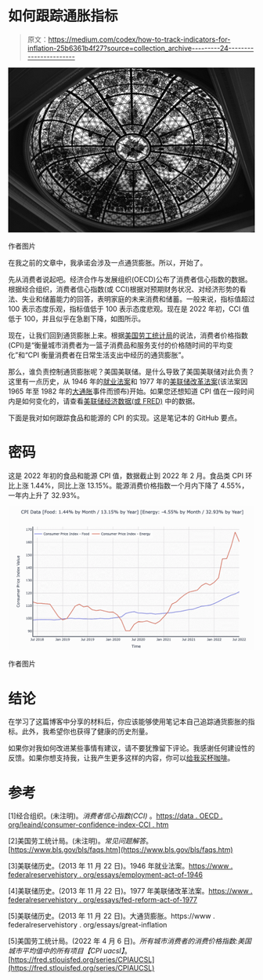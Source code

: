 # 如何跟踪通胀指标

> 原文：<https://medium.com/codex/how-to-track-indicators-for-inflation-25b6361b4f27?source=collection_archive---------24----------------------->

![](img/f2767e27a9896c929d2467c210e7ad63.png)

作者图片

在我之前的文章中，我承诺会涉及一点通货膨胀。所以，开始了。

先从消费者说起吧。经济合作与发展组织(OECD)公布了消费者信心指数的数据。根据经合组织，消费者信心指数(或 CCI)根据对预期财务状况、对经济形势的看法、失业和储蓄能力的回答，表明家庭的未来消费和储蓄。一般来说，指标值超过 100 表示态度乐观，指标值低于 100 表示态度悲观。现在是 2022 年初，CCI 值低于 100，并且似乎在急剧下降，如图所示。

现在，让我们回到通货膨胀上来。根据[美国劳工统计局](https://www.bls.gov/)的说法，消费者价格指数(CPI)是“衡量城市消费者为一篮子消费品和服务支付的价格随时间的平均变化”和“CPI 衡量消费者在日常生活支出中经历的通货膨胀”。

那么，谁负责控制通货膨胀呢？美国美联储。是什么导致了美国美联储对此负责？这里有一点历史，从 1946 年的[就业法案](https://www.federalreservehistory.org/essays/employment-act-of-1946)和 1977 年的[美联储改革法案](https://www.federalreservehistory.org/essays/fed-reform-act-of-1977)(该法案因 1965 年至 1982 年的[大通胀](https://www.federalreservehistory.org/essays/great-inflation)事件而颁布)开始。如果您还想知道 CPI 值在一段时间内是如何变化的，请查看[美联储经济数据(或 FRED)](https://fred.stlouisfed.org/series/CPIAUCSL) 中的数据。

下面是我对如何跟踪食品和能源的 CPI 的实现。这是笔记本的 GitHub 要点。

# 密码

这是 2022 年初的食品和能源 CPI 值，数据截止到 2022 年 2 月。食品类 CPI 环比上涨 1.44%，同比上涨 13.15%。能源消费价格指数一个月内下降了 4.55%，一年内上升了 32.93%。

![](img/e42b400d1565d85c936a0db24d9bd2cb.png)

作者图片

# 结论

在学习了这篇博客中分享的材料后，你应该能够使用笔记本自己追踪通货膨胀的指标。此外，我希望你也获得了健康的历史剂量。

如果你对我如何改进某些事情有建议，请不要犹豫留下评论。我感谢任何建设性的反馈。如果你想支持我，让我产生更多这样的内容，你可以[给我买杯咖啡](https://www.buymeacoffee.com/tonmoyroy)。

# 参考

[1]经合组织。(未注明)。*消费者信心指数(CCI)* 。[https://data . OECD . org/leaind/consumer-confidence-index-CCI . htm](https://data.oecd.org/leadind/consumer-confidence-index-cci.htm)

[2]美国劳工统计局。(未注明)。*常见问题解答*。[https://www.bls.gov/bls/faqs.htm](https://www.bls.gov/bls/faqs.htm)

[3]美联储历史。(2013 年 11 月 22 日)。1946 年就业法案。[https://www . federalreservehistory . org/essays/employment-act-of-1946](https://www.federalreservehistory.org/essays/employment-act-of-1946)

[4]美联储历史。(2013 年 11 月 22 日)。1977 年美联储改革法案。[https://www . federalreservehistory . org/essays/fed-reform-act-of-1977](https://www.federalreservehistory.org/essays/fed-reform-act-of-1977)

[5]美联储历史。(2013 年 11 月 22 日)。大通货膨胀。https://www . federalreservehistory . org/essays/great-inflation

[5]美国劳工统计局。(2022 年 4 月 6 日)。*所有城市消费者的消费价格指数:美国城市平均值中的所有项目【CPI uacsl】*。[https://fred.stlouisfed.org/series/CPIAUCSL](https://fred.stlouisfed.org/series/CPIAUCSL)